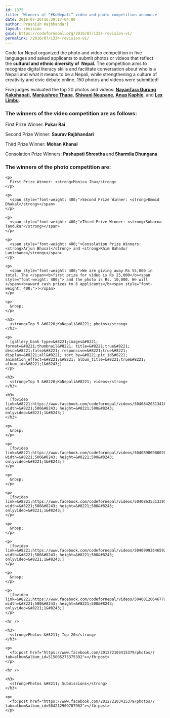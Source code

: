```yaml
---
id: 1375
title: 'Winners of “#KoNepali” video and photo competition announce'
date: 2016-07-26T16:39:17-04:00
author: Prashish Rajbhandari
layout: revision
guid: https://codefornepal.org/2016/07/1334-revision-v1/
permalink: /2016/07/1334-revision-v1/
---
```

<span style="font-weight: 400;">Code for Nepal organized the photo and video competition in five languages and asked applicants to submit photos or videos that reflect the </span>**cultural and ethnic diversity of  Nepal.** <span style="font-weight: 400;">The competition aims to recognize digital literacy skills and facilitate conversation about who is a Nepali and what it means to be a Nepali, while strengthening a culture of creativity and civic debate online. </span>150 photos and videos were submitted!

<span style="font-weight: 400;">Five judges evaluated the top 20 photos and videos: </span>[**NayanTara Gurung Kakshapati,**](https://twitter.com/NTGKTM) [**Manjushree Thapa**](https://twitter.com/manjushreethapa)<span style="font-weight: 400;">, </span>[**Shiwani Neupane**](https://twitter.com/ShiwaniNeupane)<span style="font-weight: 400;">, </span>[**Anup Kaphle**](https://twitter.com/AnupKaphle)<span style="font-weight: 400;">, and </span>[**Lex Limbu**](https://twitter.com/lexlimbu)<span style="font-weight: 400;">.</span>

### **The winners of the video competition are as follows:**

<p style="text-align: justify;">
  First Prize Winner:<strong> Pukar Rai</strong>
</p>

<p style="text-align: justify;">
  <span style="font-weight: 400;"> Second Prize Winner: <strong>Saurav Rajbhandari</strong></span>
</p>

<p style="text-align: justify;">
  <span style="font-weight: 400;">Third Prize Winner: <strong>Mohan Khanal</strong></span>
</p>

<p style="text-align: justify;">
  <span style="font-weight: 400;">Consolation Prize Winners: <strong>Pashupati Shrestha </strong>and<strong> Sharmila Dhungana</strong></span>
</p>

<p style="text-align: justify;">
  <p style="text-align: justify;">
    <h3>
      <strong>The winners of the photo competition are:</strong>
    </h3>
    
    <p>
      First Prize Winner: <strong>Monica Jha</strong>
    </p>
    
    <p>
      <span style="font-weight: 400;">Second Prize Winner: <strong>Ummid Dhakal</strong></span>
    </p>
    
    <p>
      <span style="font-weight: 400;">Third Prize Winner: <strong>Subarna Tandukar</strong></span>
    </p>
    
    <p>
      <span style="font-weight: 400;">Consolation Prize Winners: <strong>Arjun Bhusal</strong> and <strong>Khim Bahadur Lamichane</strong></span>
    </p>
    
    <p>
      <span style="font-weight: 400;">We are giving away Rs 55,000 in total. The </span><b>first prize for video is Rs 25,000</b><span style="font-weight: 400;"> and the photo is Rs. 10,000. We will </span><b>award cash prizes to 6 applicants</b><span style="font-weight: 400;">!</span>
    </p>
    
    <p>
      &nbsp;
    </p>
    
    <h3>
      <strong>Top 5 &#8220;KoNepali&#8221; photos</strong>
    </h3>
    
    <p>
      [gallery_bank type=&#8221;images&#8221; format=&#8221;thumbnail&#8221; title=&#8221;true&#8221; desc=&#8221;false&#8221; responsive=&#8221;true&#8221; display=&#8221;all&#8221; sort_by=&#8221;pic_id&#8221; animation_effect=&#8221;&#8221; album_title=&#8221;true&#8221; album_id=&#8221;1&#8243;]
    </p>
    
    <h3>
      <strong>Top 5 &#8220;KoNepali&#8221; videos</strong>
    </h3>
    
    <h3>
      [fbvideo link=&#8221;https://www.facebook.com/codefornepal/videos/504084203134166/&#8221; width=&#8221;500&#8243; height=&#8221;500&#8243; onlyvideo=&#8221;1&#8243;]
    </h3>
    
    <p>
      &nbsp;
    </p>
    
    <p>
      [fbvideo link=&#8221;https://www.facebook.com/codefornepal/videos/504089869800266/&#8221; width=&#8221;500&#8243; height=&#8221;500&#8243; onlyvideo=&#8221;1&#8243;]
    </p>
    
    <p>
      &nbsp;
    </p>
    
    <p>
      [fbvideo link=&#8221;https://www.facebook.com/codefornepal/videos/504086353133951/&#8221; width=&#8221;500&#8243; height=&#8221;500&#8243; onlyvideo=&#8221;1&#8243;]
    </p>
    
    <p>
      &nbsp;
    </p>
    
    <p>
      [fbvideo link=&#8221;https://www.facebook.com/codefornepal/videos/504099926465927/&#8221; width=&#8221;500&#8243; height=&#8221;500&#8243; onlyvideo=&#8221;1&#8243;]
    </p>
    
    <p>
      &nbsp;
    </p>
    
    <p>
      [fbvideo link=&#8221;https://www.facebook.com/codefornepal/videos/504081206467799/&#8221; width=&#8221;500&#8243; height=&#8221;500&#8243; onlyvideo=&#8221;1&#8243;]
    </p>
    
    <hr />
    
    <h3>
      <strong>Photos &#8211; Top 20</strong>
    </h3>
    
    <p>
      <fb:post href="https://www.facebook.com/201272103415379/photos/?tab=album&album_id=515005275375392"></fb:post>
    </p>
    
    <hr />
    
    <h3>
      <strong>Photos &#8211; Submissions</strong>
    </h3>
    
    <p>
      <fb:post href="https://www.facebook.com/201272103415379/photos/?tab=album&album_id=504212909787962"></fb:post>
    </p>